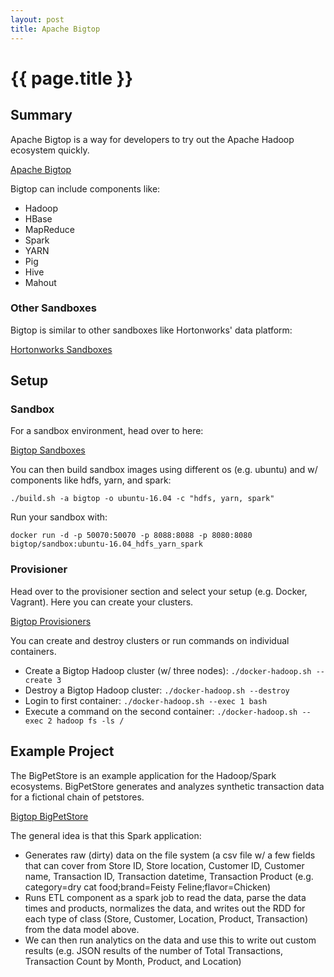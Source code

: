 ```yaml
---
layout: post
title: Apache Bigtop
---
```



# {{ page.title }}

## Summary

Apache Bigtop is a way for developers to try out the Apache Hadoop ecosystem
quickly. 

[Apache Bigtop](https://github.com/apache/bigtop)

Bigtop can include components like:

* Hadoop
* HBase
* MapReduce
* Spark
* YARN
* Pig
* Hive
* Mahout

### Other Sandboxes

Bigtop is similar to other sandboxes like Hortonworks' data platform:

[Hortonworks Sandboxes](https://hortonworks.com/downloads/)

## Setup

### Sandbox

For a sandbox environment, head over to here:

[Bigtop Sandboxes](https://github.com/apache/bigtop/tree/master/docker/sandbox)

You can then build sandbox images using different os (e.g. ubuntu) and 
w/ components like hdfs, yarn, and spark:

    ./build.sh -a bigtop -o ubuntu-16.04 -c "hdfs, yarn, spark"

Run your sandbox with:

    docker run -d -p 50070:50070 -p 8088:8088 -p 8080:8080
    bigtop/sandbox:ubuntu-16.04_hdfs_yarn_spark

### Provisioner

Head over to the provisioner section and select your setup (e.g. Docker,
Vagrant). Here you can create your clusters.

[Bigtop Provisioners](https://github.com/apache/bigtop/tree/master/provisioner/docker)

You can create and destroy clusters or run commands on individual containers.

* Create a Bigtop Hadoop cluster (w/ three nodes): `./docker-hadoop.sh --create
  3`
* Destroy a Bigtop Hadoop cluster: `./docker-hadoop.sh --destroy`
* Login to first container: `./docker-hadoop.sh --exec 1 bash`
* Execute a command on the second container: `./docker-hadoop.sh --exec
  2 hadoop fs -ls /`

## Example Project

The BigPetStore is an example application for the Hadoop/Spark ecosystems.
BigPetStore generates and analyzes synthetic transaction data for a fictional
chain of petstores.

[Bigtop BigPetStore](https://github.com/apache/bigtop/tree/master/bigtop-bigpetstore)

The general idea is that this Spark application:

* Generates raw (dirty) data on the file system (a csv file w/ a few fields
  that can cover from Store ID, Store location, Customer ID, Customer name,
  Transaction ID, Transaction datetime, Transaction Product (e.g. category=dry
  cat food;brand=Feisty Feline;flavor=Chicken)
* Runs ETL component as a spark job to read the data, parse the data times and
  products, normalizes the data, and writes out the RDD for each type of 
  class (Store, Customer, Location, Product, Transaction) from the data model
  above.
* We can then run analytics on the data and use this to write out custom
  results (e.g. JSON results of the number of Total Transactions, Transaction
  Count by Month, Product, and Location)

